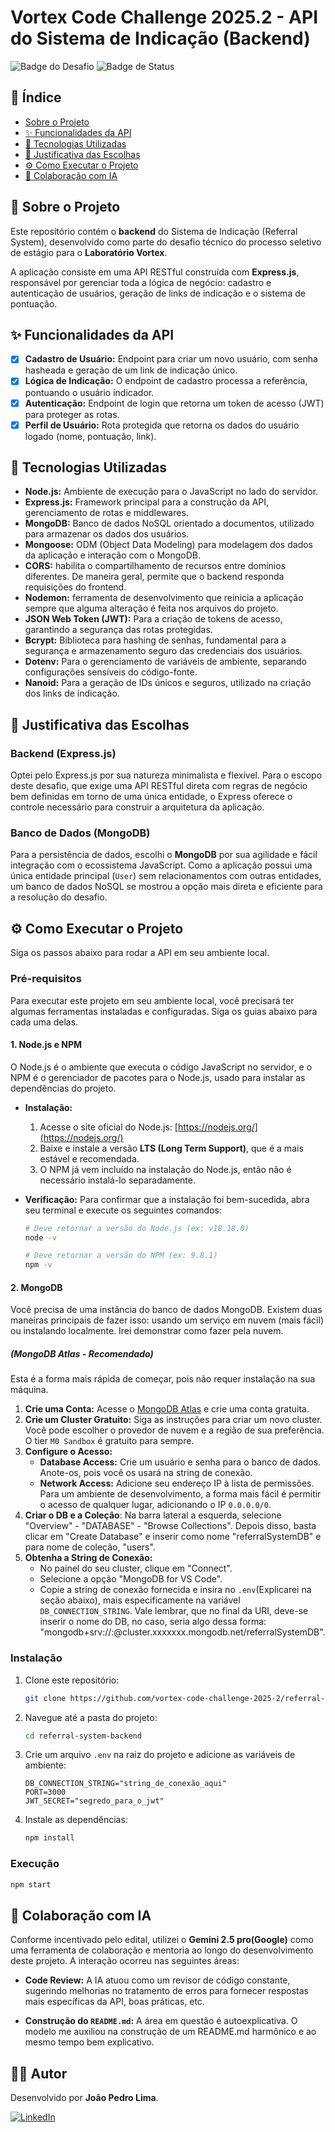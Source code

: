 # Vortex Code Challenge 2025.2 - API do Sistema de Indicação (Backend)

![Badge do Desafio](https://img.shields.io/badge/Desafio-Laborat%C3%B3rio%20Vortex-blue?style=for-the-badge)
![Badge de Status](https://img.shields.io/badge/Status-Conclu%C3%ADdo-brightgreen?style=for-the-badge)

## 📑 Índice

- [Sobre o Projeto](#-sobre-o-projeto)
- [✨ Funcionalidades da API](#-funcionalidades-da-api)
- [🚀 Tecnologias Utilizadas](#-tecnologias-utilizadas)
- [🤔 Justificativa das Escolhas](#-justificativa-das-escolhas)
- [⚙️ Como Executar o Projeto](#️-como-executar-o-projeto)
- [🤝 Colaboração com IA](#-colaboração-com-ia)

## 📖 Sobre o Projeto

Este repositório contém o **backend** do Sistema de Indicação (Referral System), desenvolvido como parte do desafio técnico do processo seletivo de estágio para o **Laboratório Vortex**.

A aplicação consiste em uma API RESTful construída com **Express.js**, responsável por gerenciar toda a lógica de negócio: cadastro e autenticação de usuários, geração de links de indicação e o sistema de pontuação.

## ✨ Funcionalidades da API

-   [x] **Cadastro de Usuário:** Endpoint para criar um novo usuário, com senha hasheada e geração de um link de indicação único.
-   [x] **Lógica de Indicação:** O endpoint de cadastro processa a referência, pontuando o usuário indicador.
-   [x] **Autenticação:** Endpoint de login que retorna um token de acesso (JWT) para proteger as rotas.
-   [x] **Perfil de Usuário:** Rota protegida que retorna os dados do usuário logado (nome, pontuação, link).

## 🚀 Tecnologias Utilizadas

-   **Node.js:** Ambiente de execução para o JavaScript no lado do servidor.
-   **Express.js:** Framework principal para a construção da API, gerenciamento de rotas e middlewares.
-   **MongoDB:** Banco de dados NoSQL orientado a documentos, utilizado para armazenar os dados dos usuários.
-   **Mongoose:** ODM (Object Data Modeling) para modelagem dos dados da aplicação e interação com o MongoDB.
-   **CORS:** habilita o compartilhamento de recursos entre domínios diferentes. De maneira geral, permite que o backend responda requisições do frontend.
-   **Nodemon:** ferramenta de desenvolvimento que reinicia a aplicação sempre que alguma alteração é feita nos arquivos do projeto.
-   **JSON Web Token (JWT):** Para a criação de tokens de acesso, garantindo a segurança das rotas protegidas.
-   **Bcrypt:** Biblioteca para hashing de senhas, fundamental para a segurança e armazenamento seguro das credenciais dos usuários.
-   **Dotenv:** Para o gerenciamento de variáveis de ambiente, separando configurações sensíveis do código-fonte.
-   **Nanoid:** Para a geração de IDs únicos e seguros, utilizado na criação dos links de indicação.

## 🤔 Justificativa das Escolhas

### Backend (Express.js)
Optei pelo Express.js por sua natureza minimalista e flexível. Para o escopo deste desafio, que exige uma API RESTful direta com regras de negócio bem definidas em torno de uma única entidade, o Express oferece o controle necessário para construir a arquitetura da aplicação.

### Banco de Dados (MongoDB)
Para a persistência de dados, escolhi o **MongoDB** por sua agilidade e fácil integração com o ecossistema JavaScript. Como a aplicação possui uma única entidade principal (`User`) sem relacionamentos com outras entidades, um banco de dados NoSQL se mostrou a opção mais direta e eficiente para a resolução do desafio.

## ⚙️ Como Executar o Projeto

Siga os passos abaixo para rodar a API em seu ambiente local.

### Pré-requisitos

Para executar este projeto em seu ambiente local, você precisará ter algumas ferramentas instaladas e configuradas. Siga os guias abaixo para cada uma delas.

#### 1. Node.js e NPM

O Node.js é o ambiente que executa o código JavaScript no servidor, e o NPM é o gerenciador de pacotes para o Node.js, usado para instalar as dependências do projeto.

-   **Instalação:**
    1.  Acesse o site oficial do Node.js: [https://nodejs.org/](https://nodejs.org/)
    2.  Baixe e instale a versão **LTS (Long Term Support)**, que é a mais estável e recomendada.
    3.  O NPM já vem incluído na instalação do Node.js, então não é necessário instalá-lo separadamente.

-   **Verificação:**
    Para confirmar que a instalação foi bem-sucedida, abra seu terminal e execute os seguintes comandos:
    ```bash
    # Deve retornar a versão do Node.js (ex: v18.18.0)
    node -v
    
    # Deve retornar a versão do NPM (ex: 9.8.1)
    npm -v
    ```

#### 2. MongoDB

Você precisa de uma instância do banco de dados MongoDB. Existem duas maneiras principais de fazer isso: usando um serviço em nuvem (mais fácil) ou instalando localmente. Irei demonstrar como fazer pela nuvem.

##### (MongoDB Atlas - Recomendado)

Esta é a forma mais rápida de começar, pois não requer instalação na sua máquina.

1.  **Crie uma Conta:** Acesse o [MongoDB Atlas](https://www.mongodb.com/cloud/atlas/register) e crie uma conta gratuita.
2.  **Crie um Cluster Gratuito:** Siga as instruções para criar um novo cluster. Você pode escolher o provedor de nuvem e a região de sua preferência. O tier `M0 Sandbox` é gratuito para sempre.
3.  **Configure o Acesso:**
    * **Database Access:** Crie um usuário e senha para o banco de dados. Anote-os, pois você os usará na string de conexão.
    * **Network Access:** Adicione seu endereço IP à lista de permissões. Para um ambiente de desenvolvimento, a forma mais fácil é permitir o acesso de qualquer lugar, adicionando o IP `0.0.0.0/0`.
4.  **Criar o DB e a Coleção**: Na barra lateral a esquerda, selecione "Overview" - "DATABASE" - "Browse Collections". Depois disso, basta clicar em "Create Database" e inserir como nome "referralSystemDB" e para nome de coleção, "users".
5.  **Obtenha a String de Conexão:**
    * No painel do seu cluster, clique em "Connect".
    * Selecione a opção "MongoDB for VS Code".
    * Copie a string de conexão fornecida e insira no `.env`(Explicarei na seção abaixo), mais especificamente na variável `DB_CONNECTION_STRING`. Vale lembrar, que no final da URI, deve-se inserir o nome do DB, no caso, seria algo dessa forma: "mongodb+srv://<user>:<password>@cluster.xxxxxxx.mongodb.net/referralSystemDB".

### Instalação

1.  Clone este repositório:
    ```bash
    git clone https://github.com/vortex-code-challenge-2025-2/referral-system-backend.git
    ```
2.  Navegue até a pasta do projeto:
    ```bash
    cd referral-system-backend
    ```
3.  Crie um arquivo `.env` na raiz do projeto e adicione as variáveis de ambiente:
    ```
    DB_CONNECTION_STRING="string_de_conexão_aqui"
    PORT=3000
    JWT_SECRET="segredo_para_o_jwt"
    ```
4.  Instale as dependências:
    ```bash
    npm install
    ```

### Execução
```bash
npm start
```

## 🤝 Colaboração com IA

Conforme incentivado pelo edital, utilizei o **Gemini 2.5 pro(Google)** como uma ferramenta de colaboração e mentoria ao longo do desenvolvimento deste projeto. A interação ocorreu nas seguintes áreas:

-   **Code Review:** A IA atuou como um revisor de código constante, sugerindo melhorias no tratamento de erros para fornecer respostas mais específicas da API, boas práticas, etc.

-   **Construção do `README.md`:** A área em questão é autoexplicativa. O modelo me auxiliou na construção de um README.md harmônico e ao mesmo tempo bem explicativo.

## 👨‍💻 Autor

Desenvolvido por **João Pedro Lima**.

[![LinkedIn](https://img.shields.io/badge/linkedin-%230077B5.svg?style=for-the-badge&logo=linkedin&logoColor=white)](https://www.linkedin.com/in/jo%C3%A3o-pedro-lima-464398222/)
